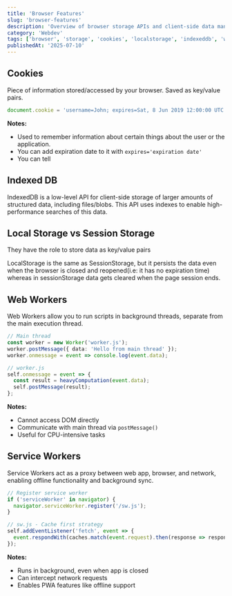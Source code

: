 ```yaml
---
title: 'Browser Features'
slug: 'browser-features'
description: 'Overview of browser storage APIs and client-side data management'
category: 'Webdev'
tags: ['browser', 'storage', 'cookies', 'localstorage', 'indexeddb', 'webworkers', 'serviceworkers']
publishedAt: '2025-07-10'
---
```


## Cookies

Piece of information stored/accessed by your browser. Saved as key/value pairs.

```typescript
document.cookie = 'username=John; expires=Sat, 8 Jun 2019 12:00:00 UTC';
```

**Notes:**

- Used to remember information about certain things about the user or the application.
- You can add expiration date to it with `expires='expiration date'`
- You can tell

## Indexed DB

IndexedDB is a low-level API for client-side storage of larger amounts of structured data,
including files/blobs. This API uses indexes to enable high-performance searches of this data.

## Local Storage vs Session Storage

They have the role to store data as key/value pairs

LocalStorage is the same as SessionStorage, but it persists the data even when the
browser is closed and reopened(i.e: it has no expiration time) whereas in sessionStorage
data gets cleared when the page session ends.

## Web Workers

Web Workers allow you to run scripts in background threads, separate from the main execution thread.

```typescript
// Main thread
const worker = new Worker('worker.js');
worker.postMessage({ data: 'Hello from main thread' });
worker.onmessage = event => console.log(event.data);

// worker.js
self.onmessage = event => {
  const result = heavyComputation(event.data);
  self.postMessage(result);
};
```

**Notes:**

- Cannot access DOM directly
- Communicate with main thread via `postMessage()`
- Useful for CPU-intensive tasks

## Service Workers

Service Workers act as a proxy between web app, browser, and network, enabling offline functionality and background sync.

```typescript
// Register service worker
if ('serviceWorker' in navigator) {
  navigator.serviceWorker.register('/sw.js');
}

// sw.js - Cache first strategy
self.addEventListener('fetch', event => {
  event.respondWith(caches.match(event.request).then(response => response || fetch(event.request)));
});
```

**Notes:**

- Runs in background, even when app is closed
- Can intercept network requests
- Enables PWA features like offline support
